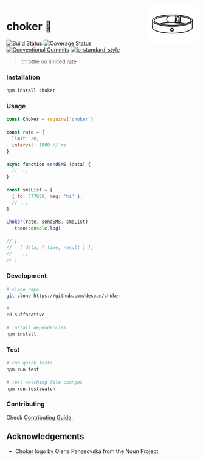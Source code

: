 <img src="logo.png" align="right" height="100px"/>
<img align="right" width="0" height="100px" hspace="10"/>

# choker :construction:

[![Build Status](https://travis-ci.org/despan/suffocative.svg?branch=master)](https://travis-ci.org/despan/suffocative)
[![Coverage Status](https://coveralls.io/repos/github/despan/suffocative/badge.svg?branch=master)](https://coveralls.io/github/despan/suffocative?branch=master)
[![Conventional Commits](https://img.shields.io/badge/Conventional%20Commits-1.0.0-yellow.svg)](https://conventionalcommits.org)
[![js-standard-style](https://img.shields.io/badge/code%20style-standard-brightgreen.svg)](http://standardjs.com)

> throttle on limited rate

### Installation

```sh
npm install choker
```

### Usage

```js
const Choker = require('choker')

const rate = {
  limit: 20,
  interval: 1000 // ms
}

async function sendSMS (data) {
  // ...
}

const smsList = [
  { to: 777888, msg: 'hi' },
  // ...
]

Choker(rate, sendSMS, smsList)
  .then(console.log)

// [
//   [ data, { time, result } ],
//   ...
// ]
```

### Development

```sh
# clone repo
git clone https://github.com/despan/choker

#
cd suffocative

# install dependencies
npm install
```

### Test

```sh
# run quick tests
npm run test

# test watching file changes
npm run test:watch
```

### Contributing

Check [Contributing Guide](/CONTRIBUTING.md).

## Acknowledgements

- Choker logo by Olena Panasovska from the Noun Project
